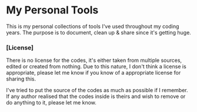 My Personal Tools
==========
This is my personal collections of tools I've used throughout my coding years.
The purpose is to document, clean up & share since it's getting huge.


### [License]
There is no license for the codes, it's either taken from multiple sources, edited or created from nothing.
Due to this nature, I don't think a license is appropriate, please let me know if you know of a appropriate license for sharing this.

I've tried to put the source of the codes as much as possible if I remember.
If any author realised that the codes inside is theirs and wish to remove or do anything to it, please let me know.